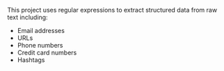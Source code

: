 This project uses regular expressions to extract structured data from raw text including:

- Email addresses
- URLs
- Phone numbers
- Credit card numbers
- Hashtags
